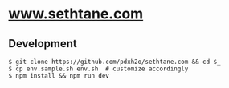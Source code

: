# www.sethtane.com

## Development
```shell
$ git clone https://github.com/pdxh2o/sethtane.com && cd $_
$ cp env.sample.sh env.sh  # customize accordingly
$ npm install && npm run dev
```
